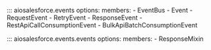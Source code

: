 ::: aiosalesforce.events
    options:
        members:
        - EventBus
        - Event
        - RequestEvent
        - RetryEvent
        - ResponseEvent
        - RestApiCallConsumptionEvent
        - BulkApiBatchConsumptionEvent

::: aiosalesforce.events.events
    options:
        members:
        - ResponseMixin
